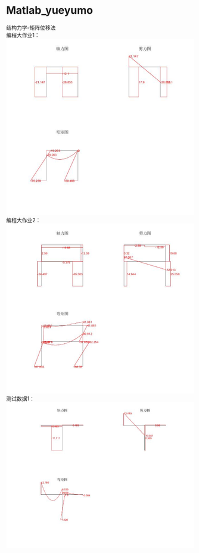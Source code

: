 # Matlab_yueyumo
结构力学-矩阵位移法</br>
编程大作业1：</br>
![image](https://github.com/Ron-Wang/Matlab_yueyumo/blob/master/image/1.jpg)</br>
编程大作业2：</br>
![image](https://github.com/Ron-Wang/Matlab_yueyumo/blob/master/image/2.jpg)</br>
测试数据1：</br>
![image](https://github.com/Ron-Wang/Matlab_yueyumo/blob/master/image/3.jpg)</br>
